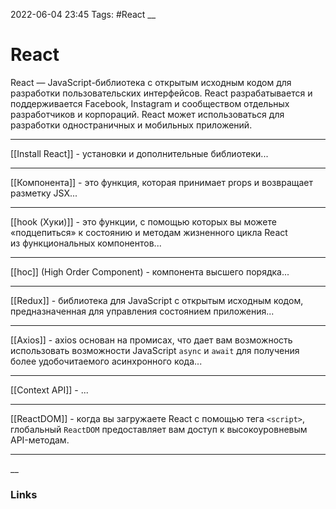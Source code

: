 2022-06-04 23:45
Tags: #React
__
# React
React — JavaScript-библиотека с открытым исходным кодом для разработки пользовательских интерфейсов. React разрабатывается и поддерживается Facebook, Instagram и сообществом отдельных разработчиков и корпораций. React может использоваться для разработки одностраничных и мобильных приложений.

---
[[Install React]] - установки и дополнительные библиотеки...

---
[[Компонента]] - это функция, которая принимает props и возвращает разметку JSX...

---
[[hook (Хуки)]] - это функции, с помощью которых вы можете «подцепиться» к состоянию и методам жизненного цикла React из функциональных компонентов...

---
[[hoc]] (High Order Component) - компонента высшего порядка...

---
[[Redux]] - библиотека для JavaScript с открытым исходным кодом, предназначенная для управления состоянием приложения...

---
[[Axios]] - axios основан на промисах, что дает вам возможность использовать возможности JavaScript `async` и `await` для получения более удобочитаемого асинхронного кода...

---
[[Context API]] - ...

---
[[ReactDOM]] - когда вы загружаете React с помощью тега `<script>`, глобальный `ReactDOM` предоставляет вам доступ к высокоуровневым API-методам.

---

__
### Links
